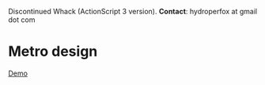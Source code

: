Discontinued Whack (ActionScript 3 version). **Contact**: hydroperfox at gmail dot com

# Metro design

[Demo](https://hydroper-metro-demo.vercel.app)
